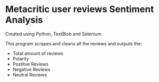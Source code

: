 # Metacritic user reviews Sentiment Analysis

Created using Python, TextBlob and Selenium

This program scrapes and cleans all the reviews and outputs the:
- Total amount of reviews
- Polarity
- Postitve Reviews
- Negative Reviews
- Neutral Reviews
